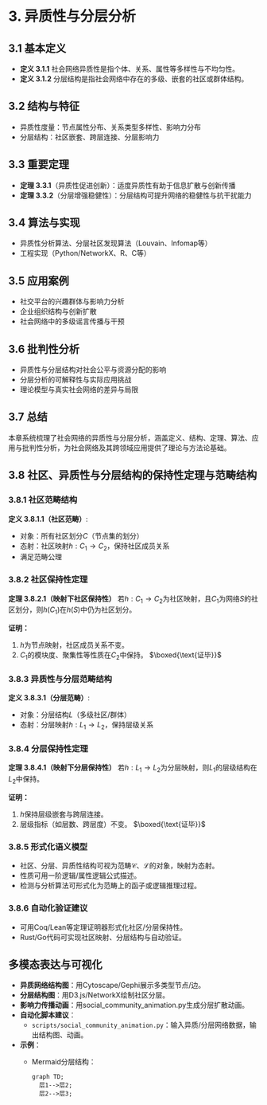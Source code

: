 # 3. 异质性与分层分析

## 3.1 基本定义

- **定义 3.1.1** 社会网络异质性是指个体、关系、属性等多样性与不均匀性。
- **定义 3.1.2** 分层结构是指社会网络中存在的多级、嵌套的社区或群体结构。

## 3.2 结构与特征

- 异质性度量：节点属性分布、关系类型多样性、影响力分布
- 分层结构：社区嵌套、跨层连接、分层影响力

## 3.3 重要定理

- **定理 3.3.1**（异质性促进创新）：适度异质性有助于信息扩散与创新传播
- **定理 3.3.2**（分层增强稳健性）：分层结构可提升网络的稳健性与抗干扰能力

## 3.4 算法与实现

- 异质性分析算法、分层社区发现算法（Louvain、Infomap等）
- 工程实现（Python/NetworkX、R、C等）

## 3.5 应用案例

- 社交平台的兴趣群体与影响力分析
- 企业组织结构与创新扩散
- 社会网络中的多级谣言传播与干预

## 3.6 批判性分析

- 异质性与分层结构对社会公平与资源分配的影响
- 分层分析的可解释性与实际应用挑战
- 理论模型与真实社会网络的差异与局限

## 3.7 总结

本章系统梳理了社会网络的异质性与分层分析，涵盖定义、结构、定理、算法、应用与批判性分析，为社会网络及其跨领域应用提供了理论与方法论基础。

## 3.8 社区、异质性与分层结构的保持性定理与范畴结构

### 3.8.1 社区范畴结构

**定义 3.8.1.1（社区范畴）**:

- 对象：所有社区划分$C$（节点集的划分）
- 态射：社区映射$h:C_1\to C_2$，保持社区成员关系
- 满足范畴公理

### 3.8.2 社区保持性定理

**定理 3.8.2.1（映射下社区保持性）**
若$h:C_1\to C_2$为社区映射，且$C_1$为网络$S$的社区划分，则$h(C_1)$在$h(S)$中仍为社区划分。

**证明：**

1. $h$为节点映射，社区成员关系不变。
2. $C_1$的模块度、聚集性等性质在$C_2$中保持。
$\boxed{\text{证毕}}$

### 3.8.3 异质性与分层范畴结构

**定义 3.8.3.1（分层范畴）**:

- 对象：分层结构$L$（多级社区/群体）
- 态射：分层映射$h:L_1\to L_2$，保持层级关系

### 3.8.4 分层保持性定理

**定理 3.8.4.1（映射下分层保持性）**
若$h:L_1\to L_2$为分层映射，则$L_1$的层级结构在$L_2$中保持。

**证明：**

1. $h$保持层级嵌套与跨层连接。
2. 层级指标（如层数、跨层度）不变。
$\boxed{\text{证毕}}$

### 3.8.5 形式化语义模型

- 社区、分层、异质性结构可视为范畴$\mathcal{C}$、$\mathcal{L}$的对象，映射为态射。
- 性质可用一阶逻辑/属性逻辑公式描述。
- 检测与分析算法可形式化为范畴上的函子或逻辑推理过程。

### 3.8.6 自动化验证建议

- 可用Coq/Lean等定理证明器形式化社区/分层保持性。
- Rust/Go代码可实现社区映射、分层结构与自动验证。

## 多模态表达与可视化

- **异质网络结构图**：用Cytoscape/Gephi展示多类型节点/边。
- **分层结构图**：用D3.js/NetworkX绘制社区分层。
- **影响力传播动画**：用social_community_animation.py生成分层扩散动画。
- **自动化脚本建议**：
  - `scripts/social_community_animation.py`：输入异质/分层网络数据，输出结构图、动画。
- **示例**：
  - Mermaid分层结构：

    ```mermaid
    graph TD;
      层1-->层2;
      层2-->层3;
    ```
